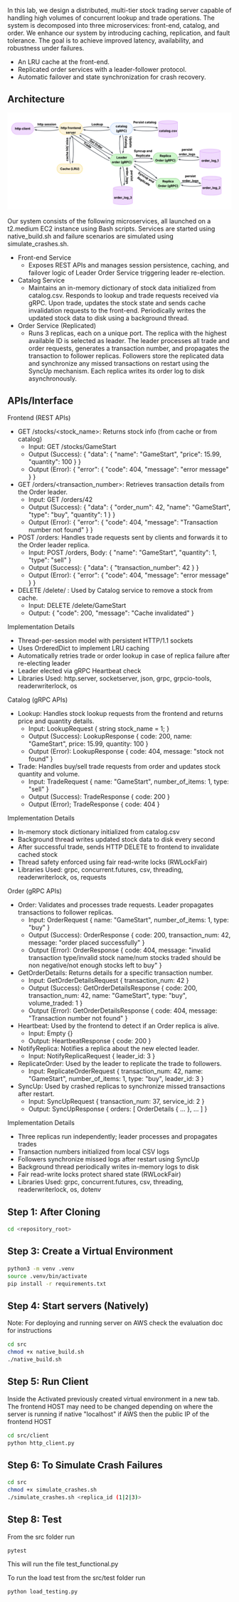 
In this lab, we design a distributed, multi-tier stock trading server capable of handling high volumes
of concurrent lookup and trade operations. The system is decomposed into three microservices:
front-end, catalog, and order. We enhance our system by introducing caching, replication, and
fault tolerance. The goal is to achieve improved latency, availability, and robustness under failures.
- An LRU cache at the front-end.
- Replicated order services with a leader-follower protocol.
- Automatic failover and state synchronization for crash recovery.

## Architecture 

![Arch diagram](docs/arch_diagram.png)


Our system consists of the following microservices, all launched on a t2.medium EC2 instance using
Bash scripts. Services are started using native_build.sh and failure scenarios are simulated using
simulate_crashes.sh.

- Front-end Service
  - Exposes REST APIs and manages session persistence, caching, and failover logic of Leader Order Service triggering leader re-election.
- Catalog Service
  - Maintains an in-memory dictionary of stock data initialized from catalog.csv. Responds to
  lookup and trade requests received via gRPC. Upon trade, updates the stock state and sends
  cache invalidation requests to the front-end. Periodically writes the updated stock data to disk
  using a background thread.
- Order Service (Replicated)
  - Runs 3 replicas, each on a unique port. The replica with the highest available ID is selected
  as leader. The leader processes all trade and order requests, generates a transaction
  number, and propagates the transaction to follower replicas. Followers store the replicated
  data and synchronize any missed transactions on restart using the SyncUp mechanism. Each
  replica writes its order log to disk asynchronously.


## APIs/Interface

Frontend (REST APIs)

- GET /stocks/<stock_name>: Returns stock info (from cache or from catalog)
  - Input: GET /stocks/GameStart
  - Output (Success): { "data": { "name": "GameStart", "price": 15.99, "quantity": 100 } }
  - Output (Error): { "error": { "code": 404, "message": "error message" } }
- GET /orders/<transaction_number>: Retrieves transaction details from the Order leader.
  - Input: GET /orders/42
  - Output (Success): { "data": { "order_num": 42, "name": "GameStart", "type": "buy", "quantity": 1 } }
  - Output (Error): { "error": { "code": 404, "message": "Transaction number not found" } }
- POST /orders: Handles trade requests sent by clients and forwards it to the Order leader replica.
  - Input: POST /orders, Body: { "name": "GameStart", "quantity": 1, "type": "sell" }
  - Output (Success): { "data": { "transaction_number": 42 } }
  - Output (Error): { "error": { "code": 404, "message": "error message" } }
- DELETE /delete/ : Used by Catalog service to remove a stock from cache.
  - Input: DELETE /delete/GameStart
  - Output: { "code": 200, "message": "Cache invalidated" }
  
Implementation Details
- Thread-per-session model with persistent HTTP/1.1 sockets
- Uses OrderedDict to implement LRU caching
- Automatically retries trade or order lookup in case of replica failure after re-electing leader
- Leader elected via gRPC Heartbeat check
- Libraries Used: http.server, socketserver, json, grpc, grpcio-tools, readerwriterlock, os
  
Catalog (gRPC APIs)
- Lookup: Handles stock lookup requests from the frontend and returns price and quantity details.
  - Input: LookupRequest { string stock_name = 1; }
  - Output (Success): LookupResponse { code: 200, name: "GameStart", price: 15.99, quantity: 100 }
  - Output (Error): LookupResponse { code: 404, message: "stock not found" }
- Trade: Handles buy/sell trade requests from order and updates stock quantity and volume.
  - Input: TradeRequest { name: "GameStart", number_of_items: 1, type: "sell" }
  - Output (Success): TradeResponse { code: 200 }
  - Output (Error); TradeResponse { code: 404 }
    
Implementation Details
- In-memory stock dictionary initialized from catalog.csv
- Background thread writes updated stock data to disk every second
- After successful trade, sends HTTP DELETE to frontend to invalidate cached stock
- Thread safety enforced using fair read-write locks (RWLockFair)
- Libraries Used: grpc, concurrent.futures, csv, threading, readerwriterlock, os, requests

Order (gRPC APIs)
- Order: Validates and processes trade requests. Leader propagates transactions to follower replicas.
  - Input: OrderRequest { name: "GameStart", number_of_items: 1, type: "buy" }
  - Output (Success): OrderResponse { code: 200, transaction_num: 42, message: "order placed successfully" }
  - Output (Error): OrderResponse { code: 404, message: "invalid transaction type/invalid stock name/num stocks traded should be non negative/not enough stocks left to buy" }
- GetOrderDetails: Returns details for a specific transaction number.
  - Input: GetOrderDetailsRequest { transaction_num: 42 }
  - Output (Success): GetOrderDetailsResponse { code: 200, transaction_num: 42, name: "GameStart", type: "buy", volume_traded: 1 }
  - Output (Error): GetOrderDetailsResponse { code: 404, message: "Transaction number not found" }
- Heartbeat: Used by the frontend to detect if an Order replica is alive.
  - Input: Empty {}
  - Output: HeartbeatResponse { code: 200 }
- NotifyReplica: Notifies a replica about the new elected leader.
  - Input: NotifyReplicaRequest { leader_id: 3 }
- ReplicateOrder: Used by the leader to replicate the trade to followers.
  - Input: ReplicateOrderRequest { transaction_num: 42, name: "GameStart", number_of_items: 1, type: "buy", leader_id: 3 }
- SyncUp: Used by crashed replicas to synchronize missed transactions after restart.
  - Input: SyncUpRequest { transaction_num: 37, service_id: 2 }
  - Output: SyncUpResponse { orders: [ OrderDetails { ... }, ... ] }
    
Implementation Details
- Three replicas run independently; leader processes and propagates trades
- Transaction numbers initialized from local CSV logs
- Followers synchronize missed logs after restart using SyncUp
- Background thread periodically writes in-memory logs to disk
- Fair read-write locks protect shared state (RWLockFair)
- Libraries Used: grpc, concurrent.futures, csv, threading, readerwriterlock, os, dotenv



## Step 1: After Cloning

```bash
cd <repository_root>
```

## Step 3: Create a Virtual Environment 

```bash
python3 -m venv .venv
source .venv/bin/activate
pip install -r requirements.txt
```
## Step 4: Start servers (Natively)
Note: For deploying and running server on AWS check the evaluation doc for instructions
```bash
cd src
chmod +x native_build.sh
./native_build.sh
```

## Step 5: Run Client

Inside the Activated previously created virtual environment in a new tab. The frontend HOST may need to be changed depending on where the server is running if native "localhost" if AWS then the public IP of the frontend HOST 

```bash
cd src/client
python http_client.py
```

## Step 6: To Simulate Crash Failures

```bash
cd src
chmod +x simulate_crashes.sh
./simulate_crashes.sh <replica_id (1|2|3)>
```

## Step 8: Test

From the src folder run  
```
pytest
```
This will run the file test_functional.py

To run the load test from the src/test folder run 
```
python load_testing.py
```

